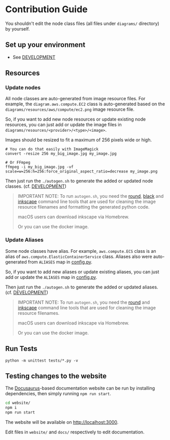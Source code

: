 # Contribution Guide

You shouldn't edit the node class files (all files under `diagrams/` directory) by
yourself.

## Set up your environment

- See [DEVELOPMENT][DEVELOPMENT.md]

## Resources

### Update nodes

All node classes are auto-generated from image resource files. For example, the
`diagram.aws.compute.EC2` class is auto-generated based on the
`diagrams/resources/aws/compute/ec2.png` image resource file.

So, if you want to add new node resources or update existing node resources, you
can just add or update the image files in `diagrams/resources/<provider>/<type>/<image>`.

Images should be resized to fit a maximum of 256 pixels wide or high.

```shell
# You can do that easily with ImageMagick
convert -resize 256 my_big_image.jpg my_image.jpg

# Or FFmpeg
ffmpeg -i my_big_image.jpg -vf scale=w=256:h=256:force_original_aspect_ratio=decrease my_image.png
```

Then just run the `./autogen.sh` to generate the added or updated node classes. (cf. [DEVELOPMENT][DEVELOPMENT.md])

> IMPORTANT NOTE: To run `autogen.sh`, you need the [round][round], [black][black] and
> [inkscape][inkscape] command line tools that are used for cleaning the image
> resource filenames and formatting the generated python code.
>
> macOS users can download inkscape via Homebrew.
>
> Or you can use the docker image.

[DEVELOPMENT.md]: ./DEVELOPMENT.md
[round]: https://github.com/mingrammer/round
[black]: https://pypi.org/project/black
[inkscape]: https://inkscape.org/ko/release

### Update Aliases

Some node classes have alias. For example, `aws.compute.ECS` class is an alias
of `aws.compute.ElasticContainerService` class. Aliases also were auto-generated
from `ALIASES` map in [config.py](config.py).

So, if you want to add new aliases or update existing aliases, you can just add
or update the `ALIASES` map in [config.py](config.py).

Then just run the `./autogen.sh` to generate the added or updated aliases. (cf. [DEVELOPMENT][DEVELOPMENT.md])

> IMPORTANT NOTE: To run `autogen.sh`, you need the [round][round] and
> [inkscape][inkscape] command line tools that are used for cleaning the image
> resource filenames.
>
> macOS users can download inkscape via Homebrew.
>
> Or you can use the docker image.

## Run Tests

```shell
python -m unittest tests/*.py -v
```

## Testing changes to the website

The [Docusaurus](https://docusaurus.io/)-based documentation website can be run by installing dependencies, then simply running `npm run start`.

```bash
cd website/
npm i
npm run start
```

The website will be available on [http://localhost:3000](http://localhost:3000).

Edit files in `website/` and `docs/` respectively to edit documentation.
